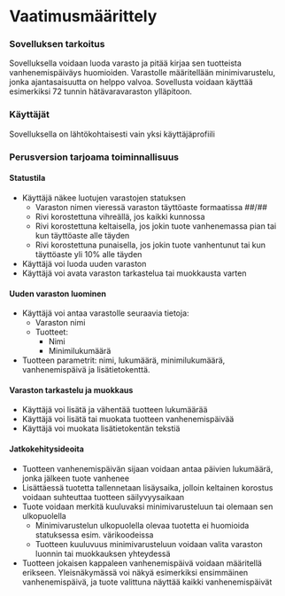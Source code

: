 # Vaatimusmäärittely

### Sovelluksen tarkoitus
Sovelluksella voidaan luoda varasto ja pitää kirjaa sen tuotteista vanhenemispäiväys huomioiden. Varastolle määritellään minimivarustelu, jonka ajantasaisuutta on helppo valvoa. Sovellusta voidaan käyttää esimerkiksi 72 tunnin hätävaravaraston ylläpitoon.

### Käyttäjät
Sovelluksella on lähtökohtaisesti vain yksi käyttäjäprofiili

### Perusversion tarjoama toiminnallisuus

#### Statustila
- Käyttäjä näkee luotujen varastojen statuksen
  - Varaston nimen vieressä varaston täyttöaste formaatissa ##/##
  - Rivi korostettuna vihreällä, jos kaikki kunnossa
  - Rivi korostettuna keltaisella, jos jokin tuote vanhenemassa pian tai kun täyttöaste alle täyden
  - Rivi korostettuna punaisella, jos jokin tuote vanhentunut tai kun täyttöaste yli 10% alle täyden
- Käyttäjä voi luoda uuden varaston
- Käyttäjä voi avata varaston tarkastelua tai muokkausta varten

#### Uuden varaston luominen
- Käyttäjä voi antaa varastolle seuraavia tietoja:
  - Varaston nimi
  - Tuotteet:
    - Nimi
    - Minimilukumäärä
- Tuotteen parametrit: nimi, lukumäärä, minimilukumäärä, vanhenemispäivä ja lisätietokenttä.

#### Varaston tarkastelu ja muokkaus
- Käyttäjä voi lisätä ja vähentää tuotteen lukumäärää
- Käyttäjä voi lisätä tai muokata tuotteen vanhenemispäivää
- Käyttäjä voi muokata lisätietokentän tekstiä

#### Jatkokehitysideoita
- Tuotteen vanhenemispäivän sijaan voidaan antaa päivien lukumäärä, jonka jälkeen tuote vanhenee
- Lisättäessä tuotetta tallennetaan lisäysaika, jolloin keltainen korostus voidaan suhteuttaa tuotteen säilyvyysaikaan
- Tuote voidaan merkitä kuuluvaksi minimivarusteluun tai olemaan sen ulkopuolella
  - Minimivarustelun ulkopuolella olevaa tuotetta ei huomioida statuksessa esim. värikoodeissa
  - Tuotteen kuuluvuus minimivarusteluun voidaan valita varaston luonnin tai muokkauksen yhteydessä
- Tuotteen jokaisen kappaleen vanhenemispäivä voidaan määritellä erikseen. Yleisnäkymässä voi näkyä esimerkiksi ensimmäinen vanhenemispäivä, ja tuote valittuna näyttää kaikki vanhenemispäivät